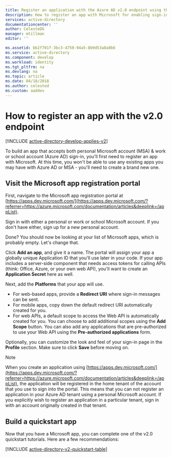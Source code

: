 ```yaml
---
title: Register an application with the Azure AD v2.0 endpoint using the portal | Microsoft Docs
description: How to register an app with Microsoft for enabling sign-in and accessing Microsoft services using the v2.0 endpoint
services: active-directory
documentationcenter: ''
author: CelesteDG
manager: mtillman
editor: ''

ms.assetid: bb2f701f-3bc3-4759-94a5-8b9d53a8a0b6
ms.service: active-directory
ms.component: develop
ms.workload: identity
ms.tgt_pltfrm: na
ms.devlang: na
ms.topic: article
ms.date: 04/18/2018
ms.author: celested
ms.custom: aaddev
---
```


# How to register an app with the v2.0 endpoint

[!INCLUDE [active-directory-develop-applies-v2](../../../includes/active-directory-develop-applies-v2.md)]

To build an app that accepts both personal Microsoft account (MSA) & work or school account (Azure AD) sign-in, you'll first need to register an app with Microsoft. At this time, you won't be able to use any existing apps you may have with Azure AD or MSA - you'll need to create a brand new one.

## Visit the Microsoft app registration portal
First, navigate to the Microsoft app registration portal at [https://apps.dev.microsoft.com/](https://apps.dev.microsoft.com/?referrer=https://azure.microsoft.com/documentation/articles&deeplink=/appList). 

Sign in with either a personal or work or school Microsoft account. If you don't have either, sign up for a new personal account.

Done? You should now be looking at your list of Microsoft apps, which is probably empty. Let's change that.

Click **Add an app**, and give it a name. The portal will assign your app a globally unique Application ID that you'll use later in your code. If your app includes a server-side component that needs access tokens for calling APIs (think: Office, Azure, or your own web API), you'll want to create an **Application Secret** here as well.

Next, add the **Platforms** that your app will use.

* For web-based apps, provide a **Redirect URI** where sign-in messages can be sent.
* For mobile apps, copy down the default redirect URI automatically created for you.
* For web APIs, a default scope to access the Web API is automatically created for you. You can choose to add additional scopes using the **Add Scope** button. You can also add any applications that are pre-authorized to use your Web API using the **Pre-authorized applications** form. 

Optionally, you can customize the look and feel of your sign-in page in the **Profile** section. Make sure to click **Save** before moving on.

> [!NOTE]
> When you create an application using [https://apps.dev.microsoft.com/](https://apps.dev.microsoft.com/?referrer=https://azure.microsoft.com/documentation/articles&deeplink=/appList), the application will be registered in the home tenant of the account that you use to sign into the portal. This means that you can not register an application in your Azure AD tenant using a personal Microsoft account. If you explicitly wish to register an application in a particular tenant, sign in with an account originally created in that tenant.


## Build a quickstart app
Now that you have a Microsoft app, you can complete one of the v2.0 quickstart tutorials. Here are a few recommendations:

[!INCLUDE [active-directory-v2-quickstart-table](../../../includes/active-directory-v2-quickstart-table.md)]

